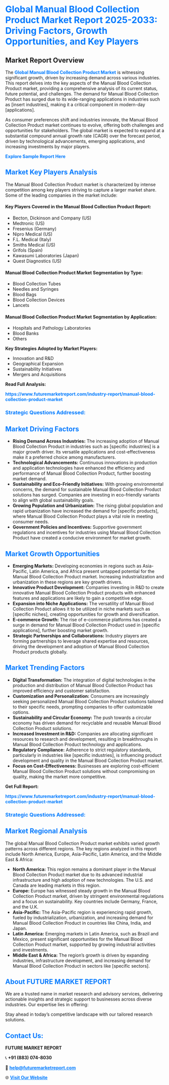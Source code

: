 <h1 style="color: #007BFF;">Global Manual Blood Collection Product Market Report 2025-2033: Driving Factors, Growth Opportunities, and Key Players</h1>

<section id="overview">
<h2>Market Report Overview</h2>
<p>The <a href="https://www.futuremarketreport.com/industry-report/manual-blood-collection-product-market" style="color: #007BFF; text-decoration: none;"><strong>Global Manual Blood Collection Product Market</strong></a> is witnessing significant growth, driven by increasing demand across various industries. This report delves into the key aspects of the Manual Blood Collection Product market, providing a comprehensive analysis of its current status, future potential, and challenges. The demand for Manual Blood Collection Product has surged due to its wide-ranging applications in industries such as [insert industries], making it a critical component in modern-day [applications].</p>
<p>As consumer preferences shift and industries innovate, the Manual Blood Collection Product market continues to evolve, offering both challenges and opportunities for stakeholders. The global market is expected to expand at a substantial compound annual growth rate (CAGR) over the forecast period, driven by technological advancements, emerging applications, and increasing investments by major players.</p>
</section>

<section id="overview">
<p><a href="https://www.futuremarketreport.com/request-sample/reportId=54026" style="color: #007BFF; text-decoration: none;"><strong>Explore Sample Report Here</strong></a></p>
</section>

<section id="key-players">
<h2 style="color: #007BFF;">Market Key Players Analysis</h2>
<p>The Manual Blood Collection Product market is characterized by intense competition among key players striving to capture a larger market share. Some of the leading companies in the market include:</p>
<h4>Key Players Covered in the Manual Blood Collection Product Report:</h4>
<ul><li>Becton, Dickinson and Company (US)</li><li>Medtronic (US)</li><li>Fresenius (Germany)</li><li>Nipro Medical (US)</li><li>F.L. Medical (Italy)</li><li>Smiths Medical (US)</li><li>Grifols (Spain)</li><li>Kawasumi Laboratories (Japan)</li><li>Quest Diagnostics (US)</li></ul>
<h4>Manual Blood Collection Product Market Segmentation by Type:</h4>
<ul><li>Blood Collection Tubes</li><li>Needles and Syringes</li><li>Blood Bags</li><li>Blood Collection Devices</li><li>Lancets</li></ul>

<h4>Manual Blood Collection Product Market Segmentation by Application:</h4>
<ul><li>Hospitals and Pathology Laboratories</li><li>Blood Banks</li><li>Others</li></ul>
<p><strong>Key Strategies Adopted by Market Players:</strong></p>
<ul>
<li>Innovation and R&D</li>
<li>Geographical Expansion</li>
<li>Sustainability Initiatives</li>
<li>Mergers and Acquisitions</li>
</ul>
</section>

<section>
<p><strong>Read Full Analysis: </strong></p><a href="https://www.futuremarketreport.com/industry-report/manual-blood-collection-product-market" style="color: #007BFF; text-decoration: none;"><strong>https://www.futuremarketreport.com/industry-report/manual-blood-collection-product-market</strong></a>
<h3 style="color: #007BFF;">Strategic Questions Addressed:</h3>
</section>

<section id="driving-factors">
<h2 style="color: #007BFF;">Market Driving Factors</h2>
<ul>
<li><strong>Rising Demand Across Industries:</strong> The increasing adoption of Manual Blood Collection Product in industries such as [specific industries] is a major growth driver. Its versatile applications and cost-effectiveness make it a preferred choice among manufacturers.</li>
<li><strong>Technological Advancements:</strong> Continuous innovations in production and application technologies have enhanced the efficiency and performance of Manual Blood Collection Product, further boosting market demand.</li>
<li><strong>Sustainability and Eco-Friendly Initiatives:</strong> With growing environmental concerns, the demand for sustainable Manual Blood Collection Product solutions has surged. Companies are investing in eco-friendly variants to align with global sustainability goals.</li>
<li><strong>Growing Population and Urbanization:</strong> The rising global population and rapid urbanization have increased the demand for [specific products], where Manual Blood Collection Product plays a vital role in meeting consumer needs.</li>
<li><strong>Government Policies and Incentives:</strong> Supportive government regulations and incentives for industries using Manual Blood Collection Product have created a conducive environment for market growth.</li>
</ul>
</section>

<section id="growth-opportunities">
<h2 style="color: #007BFF;">Market Growth Opportunities</h2>
<ul>
<li><strong>Emerging Markets:</strong> Developing economies in regions such as Asia-Pacific, Latin America, and Africa present untapped potential for the Manual Blood Collection Product market. Increasing industrialization and urbanization in these regions are key growth drivers.</li>
<li><strong>Innovative Product Development:</strong> Companies investing in R&D to create innovative Manual Blood Collection Product products with enhanced features and applications are likely to gain a competitive edge.</li>
<li><strong>Expansion into Niche Applications:</strong> The versatility of Manual Blood Collection Product allows it to be utilized in niche markets such as [specific niches], creating opportunities for growth and diversification.</li>
<li><strong>E-commerce Growth:</strong> The rise of e-commerce platforms has created a surge in demand for Manual Blood Collection Product used in [specific applications], further boosting market growth.</li>
<li><strong>Strategic Partnerships and Collaborations:</strong> Industry players are forming partnerships to leverage shared expertise and resources, driving the development and adoption of Manual Blood Collection Product products globally.</li>
</ul>
</section>

<section id="trending-factors">
<h2 style="color: #007BFF;">Market Trending Factors</h2>
<ul>
<li><strong>Digital Transformation:</strong> The integration of digital technologies in the production and distribution of Manual Blood Collection Product has improved efficiency and customer satisfaction.</li>
<li><strong>Customization and Personalization:</strong> Consumers are increasingly seeking personalized Manual Blood Collection Product solutions tailored to their specific needs, prompting companies to offer customizable options.</li>
<li><strong>Sustainability and Circular Economy:</strong> The push towards a circular economy has driven demand for recyclable and reusable Manual Blood Collection Product solutions.</li>
<li><strong>Increased Investment in R&D:</strong> Companies are allocating significant resources to research and development, resulting in breakthroughs in Manual Blood Collection Product technology and applications.</li>
<li><strong>Regulatory Compliance:</strong> Adherence to strict regulatory standards, particularly in industries like [specific industries], is influencing product development and quality in the Manual Blood Collection Product market.</li>
<li><strong>Focus on Cost-Effectiveness:</strong> Businesses are exploring cost-efficient Manual Blood Collection Product solutions without compromising on quality, making the market more competitive.</li>
</ul>
</section>

<section>
<p><strong>Get Full Report: </strong></p><a href="https://www.futuremarketreport.com/industry-report/manual-blood-collection-product-market" style="color: #007BFF; text-decoration: none;"><strong>https://www.futuremarketreport.com/industry-report/manual-blood-collection-product-market</strong></a>
<h3 style="color: #007BFF;">Strategic Questions Addressed:</h3>
</section>


<section id="regional-analysis">
<h2 style="color: #007BFF;">Market Regional Analysis</h2>
<p>The global Manual Blood Collection Product market exhibits varied growth patterns across different regions. The key regions analyzed in this report include North America, Europe, Asia-Pacific, Latin America, and the Middle East & Africa:</p>
<ul>
<li><strong>North America:</strong> This region remains a dominant player in the Manual Blood Collection Product market due to its advanced industrial infrastructure and high adoption of new technologies. The U.S. and Canada are leading markets in this region.</li>
<li><strong>Europe:</strong> Europe has witnessed steady growth in the Manual Blood Collection Product market, driven by stringent environmental regulations and a focus on sustainability. Key countries include Germany, France, and the U.K.</li>
<li><strong>Asia-Pacific:</strong> The Asia-Pacific region is experiencing rapid growth, fueled by industrialization, urbanization, and increasing demand for Manual Blood Collection Product in countries like China, India, and Japan.</li>
<li><strong>Latin America:</strong> Emerging markets in Latin America, such as Brazil and Mexico, present significant opportunities for the Manual Blood Collection Product market, supported by growing industrial activities and investments.</li>
<li><strong>Middle East & Africa:</strong> The region’s growth is driven by expanding industries, infrastructure development, and increasing demand for Manual Blood Collection Product in sectors like [specific sectors].</li>
</ul>
</section>

<footer>
<h2 style="color: #007BFF;">About FUTURE MARKET REPORT</h2>
<p>We are a trusted name in market research and advisory services, delivering actionable insights and strategic support to businesses across diverse industries. Our expertise lies in offering:</p>

<p>Stay ahead in today’s competitive landscape with our tailored research solutions.</p>

<h2 style="color: #007BFF;">Contact Us:</h2>
<p><strong>FUTURE MARKET REPORT</strong></p>
<p>📞 <strong>+91 (883) 074-8030</strong></p>
<p>📧 <strong><a href="mailto:help@futuremarketreport.com" style="color: #007BFF;">help@futuremarketreport.com</a></strong></p>
<p>🌐 <strong><a href="https://www.futuremarketreport.com/" style="color: #007BFF;">Visit Our Website</a></strong></p>
</footer>